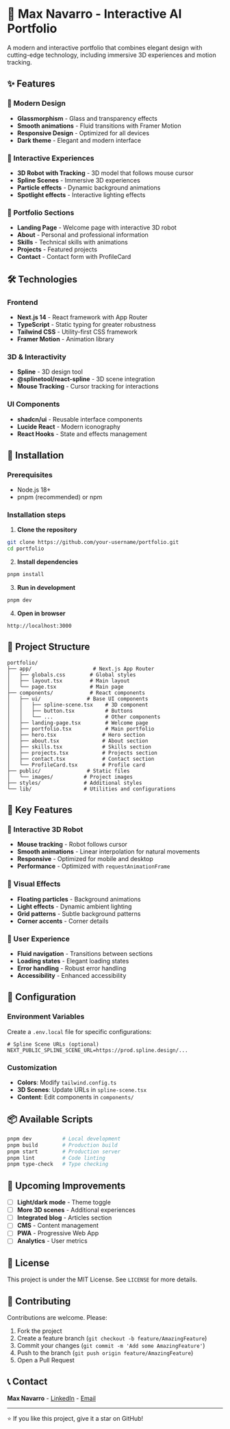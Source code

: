 # 🚀 Max Navarro - Interactive AI Portfolio

A modern and interactive portfolio that combines elegant design with cutting-edge technology, including immersive 3D experiences and motion tracking.

## ✨ Features

### 🎨 Modern Design
- **Glassmorphism** - Glass and transparency effects
- **Smooth animations** - Fluid transitions with Framer Motion
- **Responsive Design** - Optimized for all devices
- **Dark theme** - Elegant and modern interface

### 🤖 Interactive Experiences
- **3D Robot with Tracking** - 3D model that follows mouse cursor
- **Spline Scenes** - Immersive 3D experiences
- **Particle effects** - Dynamic background animations
- **Spotlight effects** - Interactive lighting effects

### 📱 Portfolio Sections
- **Landing Page** - Welcome page with interactive 3D robot
- **About** - Personal and professional information
- **Skills** - Technical skills with animations
- **Projects** - Featured projects
- **Contact** - Contact form with ProfileCard

## 🛠️ Technologies

### Frontend
- **Next.js 14** - React framework with App Router
- **TypeScript** - Static typing for greater robustness
- **Tailwind CSS** - Utility-first CSS framework
- **Framer Motion** - Animation library

### 3D & Interactivity
- **Spline** - 3D design tool
- **@splinetool/react-spline** - 3D scene integration
- **Mouse Tracking** - Cursor tracking for interactions

### UI Components
- **shadcn/ui** - Reusable interface components
- **Lucide React** - Modern iconography
- **React Hooks** - State and effects management

## 🚀 Installation

### Prerequisites
- Node.js 18+ 
- pnpm (recommended) or npm

### Installation steps

1. **Clone the repository**
```bash
git clone https://github.com/your-username/portfolio.git
cd portfolio
```

2. **Install dependencies**
```bash
pnpm install
```

3. **Run in development**
```bash
pnpm dev
```

4. **Open in browser**
```
http://localhost:3000
```

## 📁 Project Structure

```
portfolio/
├── app/                    # Next.js App Router
│   ├── globals.css        # Global styles
│   ├── layout.tsx         # Main layout
│   └── page.tsx           # Main page
├── components/            # React components
│   ├── ui/               # Base UI components
│   │   ├── spline-scene.tsx    # 3D component
│   │   ├── button.tsx          # Buttons
│   │   └── ...                 # Other components
│   ├── landing-page.tsx        # Welcome page
│   ├── portfolio.tsx           # Main portfolio
│   ├── hero.tsx               # Hero section
│   ├── about.tsx              # About section
│   ├── skills.tsx             # Skills section
│   ├── projects.tsx           # Projects section
│   ├── contact.tsx            # Contact section
│   └── ProfileCard.tsx        # Profile card
├── public/               # Static files
│   └── images/          # Project images
├── styles/              # Additional styles
└── lib/                 # Utilities and configurations
```

## 🎯 Key Features

### 🤖 Interactive 3D Robot
- **Mouse tracking** - Robot follows cursor
- **Smooth animations** - Linear interpolation for natural movements
- **Responsive** - Optimized for mobile and desktop
- **Performance** - Optimized with `requestAnimationFrame`

### 🎨 Visual Effects
- **Floating particles** - Background animations
- **Light effects** - Dynamic ambient lighting
- **Grid patterns** - Subtle background patterns
- **Corner accents** - Corner details

### 📱 User Experience
- **Fluid navigation** - Transitions between sections
- **Loading states** - Elegant loading states
- **Error handling** - Robust error handling
- **Accessibility** - Enhanced accessibility

## 🔧 Configuration

### Environment Variables
Create a `.env.local` file for specific configurations:

```env
# Spline Scene URLs (optional)
NEXT_PUBLIC_SPLINE_SCENE_URL=https://prod.spline.design/...
```

### Customization
- **Colors**: Modify `tailwind.config.ts`
- **3D Scenes**: Update URLs in `spline-scene.tsx`
- **Content**: Edit components in `components/`

## 📦 Available Scripts

```bash
pnpm dev          # Local development
pnpm build        # Production build
pnpm start        # Production server
pnpm lint         # Code linting
pnpm type-check   # Type checking
```

## 🌟 Upcoming Improvements

- [ ] **Light/dark mode** - Theme toggle
- [ ] **More 3D scenes** - Additional experiences
- [ ] **Integrated blog** - Articles section
- [ ] **CMS** - Content management
- [ ] **PWA** - Progressive Web App
- [ ] **Analytics** - User metrics

## 📄 License

This project is under the MIT License. See `LICENSE` for more details.

## 🤝 Contributing

Contributions are welcome. Please:

1. Fork the project
2. Create a feature branch (`git checkout -b feature/AmazingFeature`)
3. Commit your changes (`git commit -m 'Add some AmazingFeature'`)
4. Push to the branch (`git push origin feature/AmazingFeature`)
5. Open a Pull Request

## 📞 Contact

**Max Navarro** - [LinkedIn](https://linkedin.com/in/maxnavarro) - [Email](mailto:maxnavar@gmail.com)

---

⭐ If you like this project, give it a star on GitHub! 